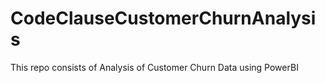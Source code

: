 # CodeClauseCustomerChurnAnalysis
This repo consists of Analysis of Customer Churn Data using PowerBI
